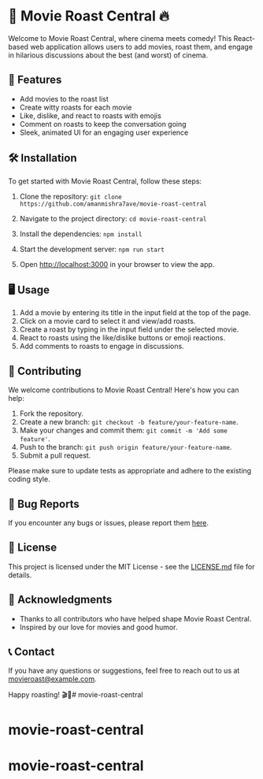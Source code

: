 # 🍿 Movie Roast Central 🔥

Welcome to Movie Roast Central, where cinema meets comedy! This React-based web application allows users to add movies, roast them, and engage in hilarious discussions about the best (and worst) of cinema.

## 🚀 Features

- Add movies to the roast list
- Create witty roasts for each movie
- Like, dislike, and react to roasts with emojis
- Comment on roasts to keep the conversation going
- Sleek, animated UI for an engaging user experience

## 🛠️ Installation

To get started with Movie Roast Central, follow these steps:

1. Clone the repository: `git clone https://github.com/amanmishra7ave/movie-roast-central`

2. Navigate to the project directory: `cd movie-roast-central`

3. Install the dependencies: `npm install`

4. Start the development server: `npm run start`

5. Open [http://localhost:3000](http://localhost:3000) in your browser to view the app.

## 🖥️ Usage

1. Add a movie by entering its title in the input field at the top of the page.
2. Click on a movie card to select it and view/add roasts.
3. Create a roast by typing in the input field under the selected movie.
4. React to roasts using the like/dislike buttons or emoji reactions.
5. Add comments to roasts to engage in discussions.

## 🤝 Contributing

We welcome contributions to Movie Roast Central! Here's how you can help:

1. Fork the repository.
2. Create a new branch: `git checkout -b feature/your-feature-name`.
3. Make your changes and commit them: `git commit -m 'Add some feature'`.
4. Push to the branch: `git push origin feature/your-feature-name`.
5. Submit a pull request.

Please make sure to update tests as appropriate and adhere to the existing coding style.

## 🐛 Bug Reports

If you encounter any bugs or issues, please report them [here](https://github.com/your-username/movie-roast-central/issues).

## 📜 License

This project is licensed under the MIT License - see the [LICENSE.md](LICENSE.md) file for details.

## 🙏 Acknowledgments

- Thanks to all contributors who have helped shape Movie Roast Central.
- Inspired by our love for movies and good humor.

## 📞 Contact

If you have any questions or suggestions, feel free to reach out to us at movieroast@example.com.

Happy roasting! 🎬🍿# movie-roast-central
# movie-roast-central
# movie-roast-central
